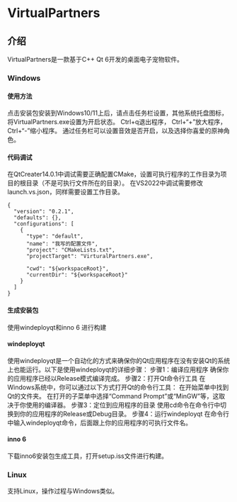 # VirtualPartners

## 介绍
VirtualPartners是一款基于C++ Qt 6开发的桌面电子宠物软件。
### Windows
#### 使用方法
点击安装包安装到Windows10/11上后，请点击任务栏设置，其他系统托盘图标，将VirtualPartners.exe设置为开启状态。
Ctrl+q退出程序，
Ctrl+“+”放大程序，
Ctrl+“-”缩小程序。
通过任务栏可以设置音效是否开启，以及选择你喜爱的原神角色。

#### 代码调试
在QtCreater14.0.1中调试需要正确配置CMake，设置可执行程序的工作目录为项目的根目录（不是可执行文件所在的目录）。
在VS2022中调试需要修改launch.vs.json，同样需要设置工作目录。
```
{
  "version": "0.2.1",
  "defaults": {},
  "configurations": [
    {
      "type": "default", 
      "name": "我写的配置文件",
      "project": "CMakeLists.txt",
      "projectTarget": "VirturalPartners.exe",

      "cwd": "${workspaceRoot}",
      "currentDir": "${workspaceRoot}"
    }
  ]
}
```
#### 生成安装包
使用windeployqt和inno 6 进行构建
#### windeployqt
使用windeployqt是一个自动化的方式来确保你的Qt应用程序在没有安装Qt的系统上也能运行。以下是使用windeployqt的详细步骤：
步骤1：编译应用程序
确保你的应用程序已经以Release模式编译完成。
步骤2：打开Qt命令行工具
在Windows系统中，你可以通过以下方式打开Qt的命令行工具：
在开始菜单中找到Qt的文件夹。
在打开的子菜单中选择“Command Prompt”或“MinGW”等，这取决于你使用的编译器。
步骤3：定位到应用程序的目录
使用cd命令在命令行中切换到你的应用程序的Release或Debug目录。
步骤4：运行windeployqt
在命令行中输入windeployqt命令，后面跟上你的应用程序的可执行文件名。
#### inno 6
下载inno6安装包生成工具，打开setup.iss文件进行构建。

### Linux
支持Linux，操作过程与Windows类似。
#### 
